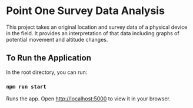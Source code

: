 # Point One Survey Data Analysis
This project takes an original location and survey data of a physical device in the field. It provides an interpretation of that data including graphs of potential movement and altitude changes.

## To Run the Application

In the root directory, you can run:

### `npm run start`

Runs the app.
Open [http://localhost:5000](http://localhost:5000) to view it in your browser.

